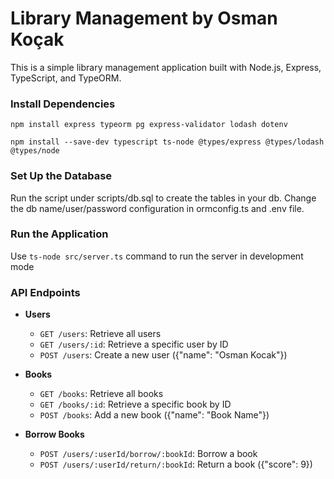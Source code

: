 # Library Management by Osman Koçak

This is a simple library management application built with Node.js, Express, TypeScript, and TypeORM.

### Install Dependencies
`npm install express typeorm pg express-validator lodash dotenv`

`npm install --save-dev typescript ts-node @types/express @types/lodash @types/node`

### Set Up the Database
Run the script under scripts/db.sql to create the tables in your db. Change the db name/user/password configuration in ormconfig.ts and .env file.

### Run the Application
Use  `ts-node src/server.ts` command to run the server in development mode

### API Endpoints

- **Users**
  - `GET /users`: Retrieve all users
  - `GET /users/:id`: Retrieve a specific user by ID
  - `POST /users`: Create a new user ({"name": "Osman Kocak"})

- **Books**
  - `GET /books`: Retrieve all books
  - `GET /books/:id`: Retrieve a specific book by ID
  - `POST /books`: Add a new book ({"name": "Book Name"})

- **Borrow Books**
  - `POST /users/:userId/borrow/:bookId`: Borrow a book
  - `POST /users/:userId/return/:bookId`: Return a book ({"score": 9})